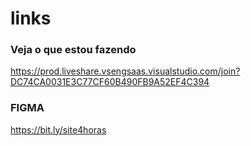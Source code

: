 # links

### Veja o que estou fazendo
https://prod.liveshare.vsengsaas.visualstudio.com/join?DC74CA0031E3C77CF60B490FB9A52EF4C394

### FIGMA
https://bit.ly/site4horas

